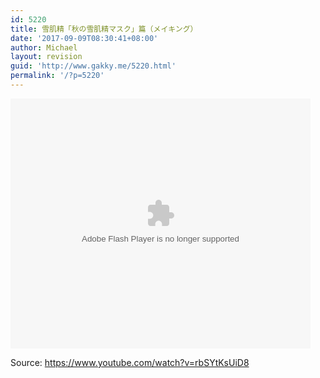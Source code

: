 ```yaml
---
id: 5220
title: 雪肌精「秋の雪肌精マスク」篇（メイキング）
date: '2017-09-09T08:30:41+08:00'
author: Michael
layout: revision
guid: 'http://www.gakky.me/5220.html'
permalink: '/?p=5220'
---
```


<embed align="middle" height="400" src="http://player.youku.com/player.php/sid/XMzAxNDExNzE4NA==/v.swf" type="application/x-shockwave-flash" width="480"></embed>

Source: <https://www.youtube.com/watch?v=rbSYtKsUiD8>